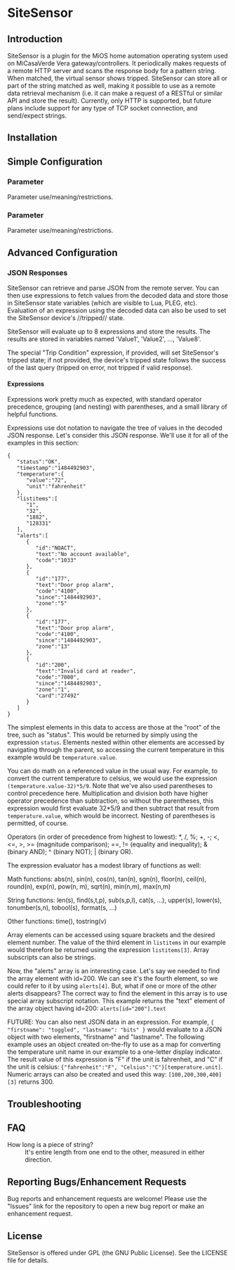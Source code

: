 SiteSensor
=============

## Introduction ##

SiteSensor is a plugin for the MiOS home automation operating system used on MiCasaVerde Vera gateway/controllers.
It periodically makes requests of a remote HTTP server and scans the response body for a pattern string. When matched,
the virtual sensor shows tripped. SiteSensor can store all or part of the string matched as well, making it possible
to use as a remote data retrieval mechanism (i.e. it can make a request of a RESTful or similar API and store the
result).
Currently, only HTTP is supported, but future plans include support for any type of
TCP socket connection, and send/expect strings.

## Installation ##

## Simple Configuration ##

### Parameter ###

Parameter use/meaning/restrictions.

### Parameter ###

Parameter use/meaning/restrictions.

## Advanced Configuration ##

### JSON Responses ###

SiteSensor can retrieve and parse JSON from the remote server. You can then use expressions to fetch values from the
decoded data and store those in SiteSensor state variables (which are visible to Lua, PLEG, etc). Evaluation of an
expression using the decoded data can also be used to set the SiteSensor device's //tripped// state.

SiteSensor will evaluate up to 8 expressions and store the results. The results are stored in variables named 'Value1',
'Value2', ..., 'Value8'. 

The special "Trip Condition" expression, if provided, will set SiteSensor's tripped state; if 
not provided, the device's tripped state follows the success of the last query (tripped on error, not tripped if valid
response). 

#### Expressions ####

Expressions work pretty much as expected, with standard operator precedence, grouping (and nesting) with parentheses, 
and a small library of helpful functions. 

Expressions use dot notation to navigate the tree of values in the decoded JSON response. Let's consider this JSON response. We'll use it for all of the examples in this section:

```
{  
   "status":"OK",
   "timestamp":"1484492903",
   "temperature":{  
      "value":"72",
      "unit":"fahrenheit"
   },
   "listitems":[  
      "1",
      "32",
      "1882",
      "128331"
   ],
   "alerts":[  
      {  
         "id":"NOACT",
         "text":"No account available",
         "code":"1033"
      },
      {  
         "id":"177",
         "text":"Door prop alarm",
         "code":"4100",
         "since":"1484492903",
         "zone":"5"
      },
      {  
         "id":"177",
         "text":"Door prop alarm",
         "code":"4100",
         "since":"1484492903",
         "zone":"13"
      },
      {  
         "id":"200",
         "text":"Invalid card at reader",
         "code":"7000",
         "since":"1484492903",
         "zone":"1",
         "card":"27492"
      }
   ]
}
```

The simplest elements in this data to access are those at the "root" of the tree, such as "status". This would be returned by simply
using the expression `status`. Elements nested within other elements are accessed by navigating through the parent, so accessing
the current temperature in this example would be `temperature.value`.

You can do math on a referenced value in the usual way. For example, to convert the current temperature to celsius, we would
use the expression `(temperature.value-32)*5/9`. Note that we've also used parentheses to control precedence here. Multiplication
and division both have higher operator precedence than subtraction, so without the parentheses, this expression would first evaluate
32*5/9 and then subtract that result from `temperature.value`, which would be incorrect. Nesting of parentheses is permitted, of course.

Operators (in order of precedence from highest to lowest): *, /, %; +, -; <, <=, >, >= (magnitude comparison); ==, != (equality and inequality); & (binary AND); ^ (binary NOT); | (binary OR).

The expression evaluator has a modest library of functions as well:

Math functions: abs(n), sin(n), cos(n), tan(n), sgn(n), floor(n), ceil(n), round(n), exp(n), pow(n, m), sqrt(n), min(n,m), max(n,m)

String functions: len(s), find(s,t,p), sub(s,p,l), cat(s, ...), upper(s), lower(s), tonumber(s,n), tobool(s), format(s, ...)

Other functions: time(), tostring(v)

Array elements can be accessed using square brackets and the desired element number. The value of the third element in `listitems` 
in our example would therefore be returned using the expression `listitems[3]`. Array subscripts can also be strings.

Now, the "alerts" array is an interesting case. Let's say we needed to find the array element with id=200. We can see it's
the fourth element, so we could refer to it by using `alerts[4]`. But, what if one or more of the other alerts disappears? The correct way
to find the element in this array is to use special array subscript notation. This example returns the "text" element of the array object
having id=200: `alerts[id="200"].text`

FUTURE: You can also nest JSON data in an expression. For example, `{ "firstname": "toggled", "lastname": "bits" }` would evaluate to a JSON
object with two elements, "firstname" and "lastname". The following example uses an object created on-the-fly to use as a map for converting
the temperature unit name in our example to a one-letter display indicator. The result value of this expression is "F" if the unit is fahrenheit,
and "C" if the unit is celsius: `{"fahrenheit":"F", "Celsius":"C"}[temperature.unit]`. Numeric arrays can also be created and used this way: 
`[100,200,300,400][3]` returns 300.

## Troubleshooting ##

## FAQ ##

<dl>
    <dt>How long is a piece of string?</dt>
    <dd>It's entire length from one end to the other, measured in either direction.</dd>
</dl>        

## Reporting Bugs/Enhancement Requests ##

Bug reports and enhancement requests are welcome! Please use the "Issues" link for the repository to open a new bug report or make an enhancement request.

## License ##

SiteSensor is offered under GPL (the GNU Public License). See the LICENSE file for details.
